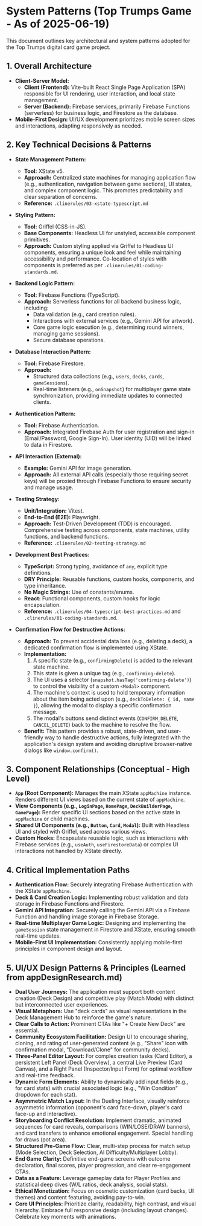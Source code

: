 # System Patterns (Top Trumps Game - As of 2025-06-19)

This document outlines key architectural and system patterns adopted for the Top Trumps digital card game project.

## 1. Overall Architecture
*   **Client-Server Model:**
    *   **Client (Frontend):** Vite-built React Single Page Application (SPA) responsible for UI rendering, user interaction, and local state management.
    *   **Server (Backend):** Firebase services, primarily Firebase Functions (serverless) for business logic, and Firestore as the database.
*   **Mobile-First Design:** UI/UX development prioritizes mobile screen sizes and interactions, adapting responsively as needed.

## 2. Key Technical Decisions & Patterns

*   **State Management Pattern:**
    *   **Tool:** XState v5.
    *   **Approach:** Centralized state machines for managing application flow (e.g., authentication, navigation between game sections), UI states, and complex component logic. This promotes predictability and clear separation of concerns.
    *   **Reference:** `.clinerules/03-xstate-typescript.md`

*   **Styling Pattern:**
    *   **Tool:** Griffel (CSS-in-JS).
    *   **Base Components:** Headless UI for unstyled, accessible component primitives.
    *   **Approach:** Custom styling applied via Griffel to Headless UI components, ensuring a unique look and feel while maintaining accessibility and performance. Co-location of styles with components is preferred as per `.clinerules/01-coding-standards.md`.

*   **Backend Logic Pattern:**
    *   **Tool:** Firebase Functions (TypeScript).
    *   **Approach:** Serverless functions for all backend business logic, including:
        *   Data validation (e.g., card creation rules).
        *   Interactions with external services (e.g., Gemini API for artwork).
        *   Core game logic execution (e.g., determining round winners, managing game sessions).
        *   Secure database operations.

*   **Database Interaction Pattern:**
    *   **Tool:** Firebase Firestore.
    *   **Approach:**
        *   Structured data collections (e.g., `users`, `decks`, `cards`, `gameSessions`).
        *   Real-time listeners (e.g., `onSnapshot`) for multiplayer game state synchronization, providing immediate updates to connected clients.

*   **Authentication Pattern:**
    *   **Tool:** Firebase Authentication.
    *   **Approach:** Integrated Firebase Auth for user registration and sign-in (Email/Password, Google Sign-In). User identity (UID) will be linked to data in Firestore.

*   **API Interaction (External):**
    *   **Example:** Gemini API for image generation.
    *   **Approach:** All external API calls (especially those requiring secret keys) will be proxied through Firebase Functions to ensure security and manage usage.

*   **Testing Strategy:**
    *   **Unit/Integration:** Vitest.
    *   **End-to-End (E2E):** Playwright.
    *   **Approach:** Test-Driven Development (TDD) is encouraged. Comprehensive testing across components, state machines, utility functions, and backend functions.
    *   **Reference:** `.clinerules/02-testing-strategy.md`

*   **Development Best Practices:**
    *   **TypeScript:** Strong typing, avoidance of `any`, explicit type definitions.
    *   **DRY Principle:** Reusable functions, custom hooks, components, and type inheritance.
    *   **No Magic Strings:** Use of constants/enums.
    *   **React:** Functional components, custom hooks for logic encapsulation.
    *   **Reference:** `.clinerules/04-typescript-best-practices.md` and `.clinerules/01-coding-standards.md`.

*   **Confirmation Flow for Destructive Actions:**
    *   **Approach:** To prevent accidental data loss (e.g., deleting a deck), a dedicated confirmation flow is implemented using XState.
    *   **Implementation:**
        1.  A specific state (e.g., `confirmingDelete`) is added to the relevant state machine.
        2.  This state is given a unique tag (e.g., `confirming-delete`).
        3.  The UI uses a selector (`snapshot.hasTag('confirming-delete')`) to control the visibility of a custom `<Modal>` component.
        4.  The machine's context is used to hold temporary information about the item being acted upon (e.g., `deckToDelete: { id, name }`), allowing the modal to display a specific confirmation message.
        5.  The modal's buttons send distinct events (`CONFIRM_DELETE`, `CANCEL_DELETE`) back to the machine to resolve the flow.
    *   **Benefit:** This pattern provides a robust, state-driven, and user-friendly way to handle destructive actions, fully integrated with the application's design system and avoiding disruptive browser-native dialogs like `window.confirm()`.

## 3. Component Relationships (Conceptual - High Level)
*   **`App` (Root Component):** Manages the main XState `appMachine` instance. Renders different UI views based on the current state of `appMachine`.
*   **View Components (e.g., `LoginPage`, `HomePage`, `DeckBuilderPage`, `GamePage`):** Render specific UI sections based on the active state in `appMachine` or child machines.
*   **Shared UI Components (e.g., `Button`, `Card`, `Modal`):** Built with Headless UI and styled with Griffel, used across various views.
*   **Custom Hooks:** Encapsulate reusable logic, such as interactions with Firebase services (e.g., `useAuth`, `useFirestoreData`) or complex UI interactions not handled by XState directly.

## 4. Critical Implementation Paths
*   **Authentication Flow:** Securely integrating Firebase Authentication with the XState `appMachine`.
*   **Deck & Card Creation Logic:** Implementing robust validation and data storage in Firebase Functions and Firestore.
*   **Gemini API Integration:** Securely calling the Gemini API via a Firebase Function and handling image storage in Firebase Storage.
*   **Real-time Multiplayer Game Logic:** Designing and implementing the `gameSession` state management in Firestore and XState, ensuring smooth real-time updates.
*   **Mobile-First UI Implementation:** Consistently applying mobile-first principles in component design and layout.

## 5. UI/UX Design Patterns & Principles (Learned from appDesignResearch.md)

*   **Dual User Journeys:** The application must support both content creation (Deck Design) and competitive play (Match Mode) with distinct but interconnected user experiences.
*   **Visual Metaphors:** Use "deck cards" as visual representations in the Deck Management Hub to reinforce the game's nature.
*   **Clear Calls to Action:** Prominent CTAs like "+ Create New Deck" are essential.
*   **Community Ecosystem Facilitation:** Design UI to encourage sharing, cloning, and rating of user-generated content (e.g., "Share" icon with confirmation modal, "Download/Clone" for community decks).
*   **Three-Panel Editor Layout:** For complex creation tasks (Card Editor), a persistent Left Panel (Deck Overview), a central Live Preview (Card Canvas), and a Right Panel (Inspector/Input Form) for optimal workflow and real-time feedback.
*   **Dynamic Form Elements:** Ability to dynamically add input fields (e.g., for card stats) with crucial associated logic (e.g., "Win Condition" dropdown for each stat).
*   **Asymmetric Match Layout:** In the Dueling Interface, visually reinforce asymmetric information (opponent's card face-down, player's card face-up and interactive).
*   **Storyboarding Conflict Resolution:** Implement dramatic, animated sequences for card reveals, comparisons (WIN/LOSE/DRAW banners), and card transfers to enhance emotional engagement. Special handling for draws (pot area).
*   **Structured Pre-Game Flow:** Clear, multi-step process for match setup (Mode Selection, Deck Selection, AI Difficulty/Multiplayer Lobby).
*   **End Game Clarity:** Definitive end-game screens with outcome declaration, final scores, player progression, and clear re-engagement CTAs.
*   **Data as a Feature:** Leverage gameplay data for Player Profiles and statistical deep dives (W/L ratios, deck analysis, social stats).
*   **Ethical Monetization:** Focus on cosmetic customization (card backs, UI themes) and content featuring, avoiding pay-to-win.
*   **Core UI Principles:** Prioritize clarity, readability, high contrast, and visual hierarchy. Embrace full responsive design (including layout changes). Celebrate key moments with animations.
